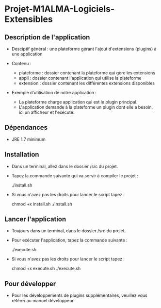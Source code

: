 # Projet-M1ALMA-Logiciels-Extensibles

## Description de l'application
* Desciptif général : une plateforme gérant l'ajout d'extensions (plugins) à une application
* Contenu :
  * plateforme : dossier contenant la plateforme qui gère les extensions
  * appli : dossier contenant l'application qui utilise la plateforme
  * extension : dossier contenant les différentes extensions disponibles
  
* Exemple d'utilisation de notre application :
  * La plateforme charge application qui est le plugin principal.
  * L'application demande à la plateforme un plugin dont elle a besoin, ici un afficheur et l'exécute.
  
## Dépendances
  * JRE 1.7 minimum 
  
## Installation
* Dans un terminal, allez dans le dossier /src du projet.
* Tapez la commande suivante qui va servir à compiler le projet :

    ./install.sh
* Si vous n'avez pas les droits pour lancer le script tapez :

    chmod +x install.sh
    ./install.sh

## Lancer l'application
* Toujours dans un terminal, dans le dossier /src du projet.
* Pour exécuter l'application, tapez la commande suivante :

     ./execute.sh
* Si vous n'avez pas les droits pour lancer le script tapez :

    chmod +x execute.sh
    ./execute.sh

## Pour développer
* Pour les développements de plugins supplémentaires, veuillez vous référer au manuel développeur.
